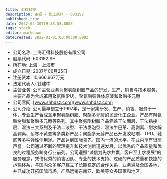 ```yaml
---
title: 汇得科技
description: 主板 - 化工原料 - 603192
published: true
date: 2022-04-30T19:38:58.000Z
tags: stock
editor: markdown
dateCreated: 2022-01-01T00:00:00.000Z
---
```


- 公司名称: 上海汇得科技股份有限公司
- 股票代码: 603192.SH
- 所在地: 上海 - 上海市
- 成立日期: 2007年06月25日
- 注册资本: 10,666.667万元
- 法定代表人: 钱建中
- 主营业务: 公司主营业务为聚氨酯树脂产品的研发，生产，销售与技术服务，主要产品为合成革用聚氨酯(PU)，聚氨酯弹性体原液和聚酯多元醇
- 公司官网: [www.shhdsz.com](www.shhdsz.com)
- 公司介绍: 公司最早创立于1997年，是一家集研发、生产、销售、服务于一体，专业生产合成革用聚氨酯树脂、聚酯多元醇的民营化工企业。产品有聚氨酯树脂和聚酯多元醇等系列。其中聚氨酯树脂产品涵盖干法面层、干法粘接层、湿法三大系列及干法二液型、干法发泡型、湿法牛巴革、高剥离、耐水解高剥离、耐寒不黄变等多类新产品；聚酯多元醇产品已开发胶粘剂、TPU、鞋底等多种弹性体用途。产品达到国际领先，国内一流的水平，在业内享有很高声誉。公司通过不断的管理提升和技术创新迅速发展，以优秀的产品质量和优良的过程服务跻身行业前列。公司遵照“诚信为先求共赢，客户至上求发展”的服务理念，凭借优秀的销售团队、专业的技术支持、过硬的产品质量和快捷的运输体系，与国内众多客户建立了长期稳定的合作关系，业务遍及全国各地，并已成功开拓国际市场，产品远销东南亚、欧美等众多国家和地区。



